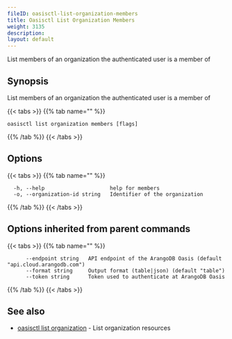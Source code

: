 ```yaml
---
fileID: oasisctl-list-organization-members
title: Oasisctl List Organization Members
weight: 3135
description: 
layout: default
---
```

List members of an organization the authenticated user is a member of

## Synopsis

List members of an organization the authenticated user is a member of

{{< tabs >}}
{{% tab name="" %}}
```
oasisctl list organization members [flags]
```
{{% /tab %}}
{{< /tabs >}}

## Options

{{< tabs >}}
{{% tab name="" %}}
```
  -h, --help                     help for members
  -o, --organization-id string   Identifier of the organization
```
{{% /tab %}}
{{< /tabs >}}

## Options inherited from parent commands

{{< tabs >}}
{{% tab name="" %}}
```
      --endpoint string   API endpoint of the ArangoDB Oasis (default "api.cloud.arangodb.com")
      --format string     Output format (table|json) (default "table")
      --token string      Token used to authenticate at ArangoDB Oasis
```
{{% /tab %}}
{{< /tabs >}}

## See also

* [oasisctl list organization](oasisctl-list-organization)	 - List organization resources

